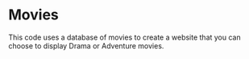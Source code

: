 # Movies

This code uses a database of movies to create a website that you can choose to display Drama or Adventure movies.
